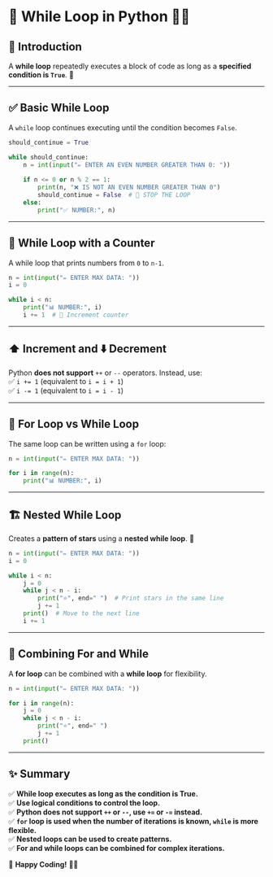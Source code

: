 # 🔄 While Loop in Python 🐍🚀

## 📌 Introduction  
A **while loop** repeatedly executes a block of code as long as a **specified condition is `True`**. 🔁

---

## ✅ Basic While Loop  
A `while` loop continues executing until the condition becomes `False`.

```python
should_continue = True

while should_continue:
    n = int(input("✏️ ENTER AN EVEN NUMBER GREATER THAN 0: "))
    
    if n <= 0 or n % 2 == 1:
        print(n, "❌ IS NOT AN EVEN NUMBER GREATER THAN 0")
        should_continue = False  # 🛑 STOP THE LOOP
    else:
        print("✅ NUMBER:", n)
```

---

## 🔢 While Loop with a Counter  
A while loop that prints numbers from `0` to `n-1`.  

```python
n = int(input("✏️ ENTER MAX DATA: "))
i = 0

while i < n:
    print("📊 NUMBER:", i)
    i += 1  # 🔺 Increment counter
```

---

## ⬆️ Increment and ⬇️ Decrement  
Python **does not support** `++` or `--` operators. Instead, use:  
✅ `i += 1` (equivalent to `i = i + 1`)  
✅ `i -= 1` (equivalent to `i = i - 1`)  

---

## 🔁 For Loop vs While Loop  
The same loop can be written using a `for` loop:  

```python
n = int(input("✏️ ENTER MAX DATA: "))

for i in range(n):
    print("📊 NUMBER:", i)
```

---

## 🏗️ Nested While Loop  
Creates a **pattern of stars** using a **nested while loop**. 🌟

```python
n = int(input("✏️ ENTER MAX DATA: "))
i = 0

while i < n:
    j = 0
    while j < n - i:
        print("⭐", end=" ")  # Print stars in the same line
        j += 1
    print()  # Move to the next line
    i += 1
```

---

## 🔄 Combining For and While  
A **for loop** can be combined with a **while loop** for flexibility.  

```python
n = int(input("✏️ ENTER MAX DATA: "))

for i in range(n):
    j = 0
    while j < n - i:
        print("⭐", end=" ")
        j += 1
    print()
```

---

## ✨ Summary  
✅ **While loop executes as long as the condition is True.**  
✅ **Use logical conditions to control the loop.**  
✅ **Python does not support `++` or `--`, use `+=` or `-=` instead.**  
✅ **`for` loop is used when the number of iterations is known, `while` is more flexible.**  
✅ **Nested loops can be used to create patterns.**  
✅ **For and while loops can be combined for complex iterations.**  

🚀 **Happy Coding!** 🐍🔥

